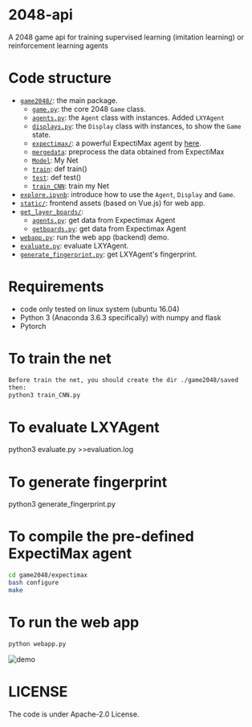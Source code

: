 # 2048-api
A 2048 game api for training supervised learning (imitation learning) or reinforcement learning agents

# Code structure
* [`game2048/`](game2048/): the main package.
    * [`game.py`](game2048/game.py): the core 2048 `Game` class.
    * [`agents.py`](game2048/agents.py): the `Agent` class with instances. Added `LXYAgent`
    * [`displays.py`](game2048/displays.py): the `Display` class with instances, to show the `Game` state.
    * [`expectimax/`](game2048/expectimax): a powerful ExpectiMax agent by [here](https://github.com/nneonneo/2048-ai).
    * [`mergedata`](game2048/mergedata.py): preprocess the data obtained from ExpectiMax
    * [`Model`](game2048/Model.py): My Net
    * [`train`](game2048/train.py): def train()
    * [`test`](game2048/train_CNN.py): def test()
    * [`train_CNN`](game2048/train_CNN.py): train my Net
* [`explore.ipynb`](explore.ipynb): introduce how to use the `Agent`, `Display` and `Game`.
* [`static/`](static/): frontend assets (based on Vue.js) for web app.
* [`get_layer_boards/`](get_layer_boards/): 
    * [`agents.py`](get_layer_boards/agents.py): get data from Expectimax Agent
    * [`getboards.py`](get_layer_boards/getboards.py): get data from Expectimax Agent
* [`webapp.py`](webapp.py): run the web app (backend) demo.
* [`evaluate.py`](evaluate.py): evaluate LXYAgent.
* [`generate_fingerprint.py`](generate_fingerprint.py): get LXYAgent's fingerprint.

# Requirements
* code only tested on linux system (ubuntu 16.04)
* Python 3 (Anaconda 3.6.3 specifically) with numpy and flask
* Pytorch

# To train the net
```bash
Before train the net, you should create the dir ./game2048/saved
then:
python3 train_CNN.py
```
# To evaluate LXYAgent
python3 evaluate.py >>evaluation.log

# To generate fingerprint
python3 generate_fingerprint.py

# To compile the pre-defined ExpectiMax agent

```bash
cd game2048/expectimax
bash configure
make
```

# To run the web app
```bash
python webapp.py
```
![demo](preview2048.gif)

# LICENSE
The code is under Apache-2.0 License.


